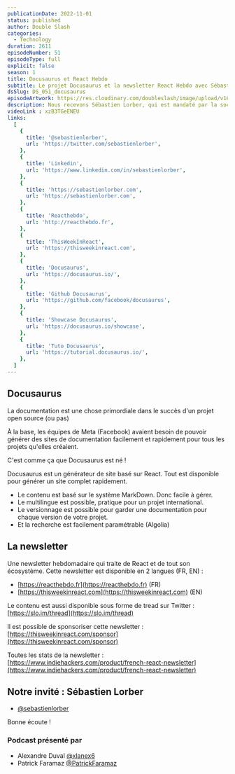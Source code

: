```yaml
---
publicationDate: 2022-11-01
status: published
author: Double Slash
categories:
  - Technology
duration: 2611
episodeNumber: 51
episodeType: full
explicit: false
season: 1
title: Docusaurus et React Hebdo
subtitle: Le projet Docusaurus et la newsletter React Hebdo avec Sébastien Lorber
dsSlug: DS_051_docusaurus
episodeArtwork: https://res.cloudinary.com/doubleslash/image/upload/v1667301483/episode/51_EpArtwork_ndarop.png
description: Nous recevons Sébastien Lorber, qui est mandaté par la société Meta (FaceBook) sur le projet docusaurus. Sébastien gère aussi une newsletter hebdomadaire sur React et son écosystème.
videoLink : xzB3TGeENEU
links:
  [
    {
      title: '@sebastienlorber',
      url: 'https://twitter.com/sebastienlorber',
    },
    {
      title: 'Linkedin',
      url: 'https://www.linkedin.com/in/sebastienlorber',
    },
    {
      title: 'https://sebastienlorber.com',
      url: 'https://sebastienlorber.com',
    },
    {
      title: 'Reacthebdo',
      url: 'http://reacthebdo.fr',
    },
    {
      title: 'ThisWeekInReact',
      url: 'https://thisweekinreact.com',
    },
    {
      title: 'Docusaurus',
      url: 'https://docusaurus.io/',
    },
    {
      title: 'Github Docusaurus',
      url: 'https://github.com/facebook/docusaurus',
    },
    {
      title: 'Showcase Docusaurus',
      url: 'https://docusaurus.io/showcase',
    },
    {
      title: 'Tuto Docusaurus',
      url: 'https://tutorial.docusaurus.io/',
    },
  ]
---
```

## Docusaurus

La documentation est une chose primordiale dans le succès d'un projet open source (ou pas)

À la base, les équipes de Meta (Facebook) avaient besoin de pouvoir générer des sites de documentation facilement et rapidement pour tous les projets qu'elles créaient.

C'est comme ça que Docusaurus est né !

Docusaurus est un générateur de site basé sur React. Tout est disponible pour générer un site complet rapidement.

- Le contenu est basé sur le système MarkDown. Donc facile à gérer.
- Le multilingue est possible, pratique pour un projet international.
- Le versionnage est possible pour garder une documentation pour chaque version de votre projet.
- Et la recherche est facilement paramétrable (Algolia)



## La newsletter

Une newsletter hebdomadaire qui traite de React et de tout son écosystème.
Cette newsletter est disponible en 2 langues (FR, EN) :

- [https://reacthebdo.fr](https://reacthebdo.fr) (FR)
- [https://thisweekinreact.com](https://thisweekinreact.com) (EN)

Le contenu est aussi disponible sous forme de tread sur Twitter : [https://slo.im/thread](https://slo.im/thread)

Il est possible de sponsoriser cette newsletter : [https://thisweekinreact.com/sponsor](https://thisweekinreact.com/sponsor)

Toutes les stats de la newsletter : [https://www.indiehackers.com/product/french-react-newsletter](https://www.indiehackers.com/product/french-react-newsletter)

## Notre invité : Sébastien Lorber

- [@sebastienlorber](https://twitter.com/sebastienlorber)

Bonne écoute !

### Podcast présenté par

- Alexandre Duval [@xlanex6](https://twitter.com/xlanex6)
- Patrick Faramaz [@PatrickFaramaz](https://twitter.com/PatrickFaramaz)
